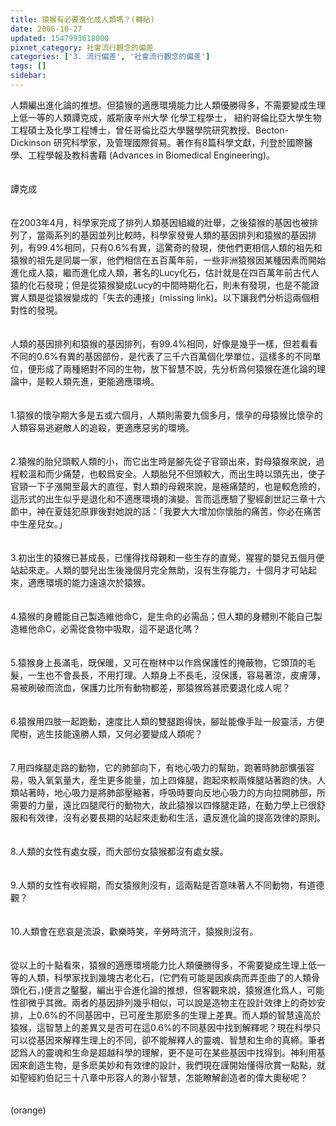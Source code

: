 ```yaml
---
title: 猿猴有必要進化成人類嗎？(轉貼)
date: 2006-10-27
updated: 1547993618000
pixnet_category: 社會流行觀念的偏差
categories: ['3. 流行偏差', '社會流行觀念的偏差']
tags: []
sidebar: 
---
```


<p>人類編出進化論的推想。但猿猴的適應環境能力比人類優勝得多，不需要變成生理上低一等的人類<!--more-->譚克成，威斯康辛州大學 化學工程學士， 紐約哥倫比亞大學生物工程碩士及化學工程博士，曾任哥倫比亞大學醫學院研究教授、Becton-Dickinson 研究科學家，及管理國際貿易。著作有8篇科學文獻，刋登於國際醫學、工程學報及教科書藉 (Advances in Biomedical Engineering)。<br/><br/><br/>譚克成<br/><br/><br/>在2003年4月，科學家完成了排列人類基因組織的壯舉，之後猿猴的基因也被排列了，當兩系列的基因並列比較時，科學家發覺人類的基因排列和猿猴的基因排列，有99.4%相同，只有0.6%有異，這驚奇的發現，使他們更相信人類的祖先和猿猴的祖先是同屬一家，他們相信在五百萬年前，一些非洲猿猴因某種因素而開始進化成人猿，繼而進化成人類，著名的Lucy化石，估計就是在四百萬年前古代人猿的化石發現；但是從猿猴變成Lucy的中間時期化石，則未有發現，也是不能證實人類是從猿猴變成的「失去的連接」(missing link)。以下讓我們分析這兩個相對性的發現。<br/><br/><br/>人類的基因排列和猿猴的基因排列，有99.4%相同，好像是幾乎一樣，但若看看不同的0.6%有異的基因部份，是代表了三千六百萬個化學單位，這樣多的不同單位，便形成了兩種絕對不同的生物，放下智慧不說，先分析爲何猿猴在進化論的理論中，是較人類先進，更能適應環境。<br/><br/><br/>1.猿猴的懷孕期大多是五或六個月，人類則需要九個多月，懷孕的母猿猴比懷孕的人類容易逃避敵人的追殺，更適應惡劣的環境。 <br/><br/><br/>2.猿猴的胎兒頭較人類的小，而它出生時是腳先從子官頸出來，對母猿猴來說，過程較溫和而少痛楚，也較爲安全。人類胎兒不但頭較大，而出生時以頭先出，使子官頸一下子漲開至最大的直徑，對人類的母親來說，是極痛楚的，也是較危險的，這形式的出生似乎是退化和不適應環境的演變。言而這應驗了聖經創世記三章十六節中，神在夏娃犯原罪後對她說的話：「我要大大增加你懷胎的痛苦，你必在痛苦中生産兒女。」 <br/><br/><br/>3.初出生的猿猴已甚成長，已懂得找母親和一些生存的直覺，猩猩的嬰兒五個月便站起來走。人類的嬰兒出生後幾個月完全無助，沒有生存能力，十個月才可站起來，適應環境的能力遠遠次於猿猴。 <br/><br/><br/>4.猿猴的身體能自己製造維他命C，是生命的必需品；但人類的身體則不能自己製造維他命C，必需從食物中吸取，這不是退化嗎？ <br/><br/><br/>5.猿猴身上長滿毛，既保暖，又可在樹林中以作爲保護性的掩蔽物，它頭頂的毛髮，一生也不會長長，不用打理。人類身上不長毛，沒保護，容易著涼，皮膚薄，易被刷破而流血，保護力比所有動物都差，那猿猴爲甚麽要退化成人呢？ <br/><br/><br/>6.猿猴用四肢一起跑動，速度比人類的雙腿跑得快，腳趾能像手趾一般靈活，方便爬樹，逃生技能遠勝人類，又何必要變成人類呢？ <br/><br/><br/>7.用四條腿走路的動物，它的肺部向下，有地心吸力的幫助，跑著時肺部懭張容易，吸入氧氣量大，産生更多能量，加上四條腿，跑起來較兩條腿站著跑的快。人類站著時，地心吸力是將肺部壓縮著，呼吸時要向反地心吸力的方向拉開肺部，所需要的力量，遠比四腿爬行的動物大，故此猿猴以四條腿走路，在動力學上已很舒服和有效律，沒有必要長期的站起來走動和生活，遺反進化論的提高效律的原則。 <br/><br/><br/>8.人類的女性有處女膜，而大部份女猿猴都沒有處女膜。 <br/><br/><br/>9.人類的女性有收經期，而女猿猴則沒有，這兩點是否意味著人不同動物，有道德觀？ <br/><br/><br/>10.人類會在悲哀是流淚，歡樂時笑，辛勞時流汗，猿猴則沒有。<br/><br/><br/>從以上的十點看來，猿猴的適應環境能力比人類優勝得多，不需要變成生理上低一等的人類，科學家找到幾塊古老化石，(它們有可能是因疾病而弄歪曲了的人類骨頭化石，)便言之鑿鑿，編出乎合進化論的推想，但客觀來說，猿猴進化爲人，可能性卻微乎其微。兩者的基因排列幾乎相似，可以說是造物主在設計效律上的奇妙安排，上0.6%的不同基因中，已可産生那麽多的生理上差異。而人類的智慧遠高於猿猴，這智慧上的差異又是否可在這0.6%的不同基因中找到解釋呢？現在科學只可以從基因來解釋生理上的不同，卻不能解釋人的靈魂、智慧和生命的真締。筆者認爲人的靈魂和生命是超越科學的理解，更不是可在某些基因中找得到。神利用基因來創造生物，是多麽美妙和有效律的設計，我們現在謹開始懂得欣賞一點點，就如聖經約伯記三十八章中形容人的渺小智慧，怎能瞭解創造者的偉大奧秘呢？<br/><br/><br/>(orange)<br/></p><p> </p><br/>
